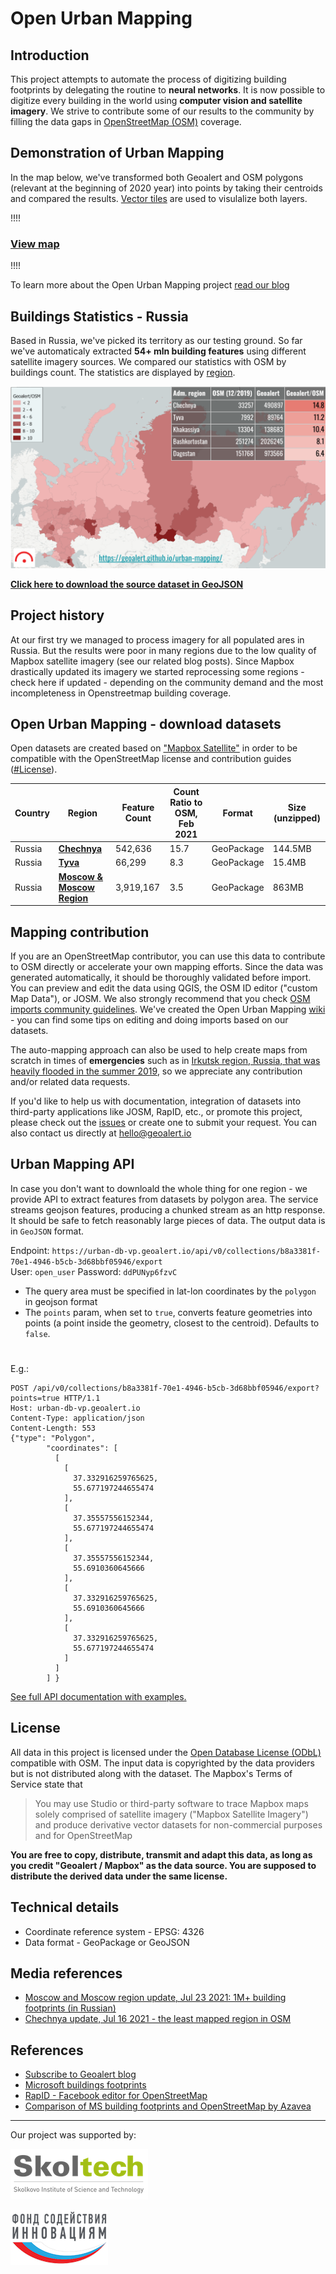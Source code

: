 # Open Urban Mapping

Introduction
------------
This project attempts to automate the process of digitizing building footprints by delegating the routine to **neural networks**. It is now possible to digitize every building in the world using **computer vision and satellite imagery**. We strive to contribute some of our results to the community by filling the data gaps in [OpenStreetMap (OSM)](https://www.openstreetmap.org) coverage.      

## Demonstration of Urban Mapping

In the map below, we've transformed both Geoalert and OSM polygons (relevant at the beginning of 2020 year) into points by taking their centroids and compared the results. [Vector tiles](https://en.wikipedia.org/wiki/Vector_tiles) are used to visulalize both layers.

!!!!
### [View map](https://geoalert.github.io/urban-mapping/) 
!!!!

To learn more about the Open Urban Mapping project [read our blog](https://medium.com/geoalert-platform-urban-monitoring/open-urban-mapping-russia-ca978dfb4636)


## Buildings Statistics - Russia

Based in Russia, we've picked its territory as our testing ground. So far we've automaticaly extracted **54+ mln building features** using different satellite imagery sources. We compared our statistics with OSM by buildings count. The statistics are displayed by [region](https://en.wikipedia.org/wiki/Federal_subjects_of_Russia).

![**Building count ratio Geoalert/OSM - Russia, by region**](src/images/comparison_OSM-Geoalert.png)

[**Click here to download the source dataset in GeoJSON**](https://github.com/Geoalert/urban-mapping/blob/master/russia_regions_stats.geojson)


## Project history

At our first try we managed to process imagery for all populated ares in Russia. But the results were poor in many regions due to the low quality of Mapbox satellite imagery (see our related blog posts). 
Since Mapbox drastically updated its imagery we started reprocessing some regions - check here if updated - depending on the community demand and the most incompleteness in Openstreetmap building coverage.


## Open Urban Mapping - download datasets

Open datasets are created based on ["Mapbox Satellite"](https://www.mapbox.com/maps/satellite) in order to be compatible with the OpenStreetMap license and contribution guides ([#License](#license)).

|Country|Region|Feature Count| Count Ratio to OSM, Feb 2021| Format | Size (unzipped) |
|-------------|------------|----------|----------|-----------|------------|
|Russia|[**Chechnya**](https://bit.ly/3xR4wWs)| 542,636| 15.7 | GeoPackage | 144.5MB |
|Russia|[**Tyva**](https://bit.ly/2Unk0D8)| 66,299| 8.3 | GeoPackage | 15.4MB |
|Russia|[**Moscow & Moscow Region**](https://bit.ly/3iuz5L6)| 3,919,167 | 3.5 | GeoPackage | 863MB |


## Mapping contribution

If you are an OpenStreetMap contributor, you can use this data to contribute to OSM directly or accelerate your own mapping efforts. Since the data was generated automatically, it should be thoroughly validated before import. You can preview and edit the data using QGIS, the OSM ID editor ("custom Map Data"), or JOSM. We also strongly recommend that you check [OSM imports community guidelines](https://wiki.openstreetmap.org/wiki/Import/Guidelines).
We've created the Open Urban Mapping [wiki](https://wiki.openstreetmap.org/wiki/Geoalert_Open_Urban_Mapping) - you can find some tips on editing and doing imports based on our datasets.

The auto-mapping approach can also be used to help create maps from scratch in times of **emergencies** such as in [Irkutsk region, Russia, that was heavily flooded in the summer 2019](https://geoalert.github.io/Irkutsk-flood/), so we appreciate any contribution and/or related data requests.

If you'd like to help us with documentation, integration of datasets into third-party applications like JOSM, RapID, etc., or promote this project, please check out the [issues](https://github.com/Geoalert/urban-mapping/issues) or create one to submit your request. You can also contact us directly at [hello@geoalert.io](mailto:hello@geoalert.io)


## Urban Mapping API

In case you don't want to downloald the whole thing for one region - we provide API to extract features from datasets by polygon area. 
The service streams geojson features, producing a chunked stream as an http response. It should be safe to fetch reasonably large pieces of data. The output data is in `GeoJSON` format.

Endpoint: `https://urban-db-vp.geoalert.io/api/v0/collections/b8a3381f-70e1-4946-b5cb-3d68bbf05946/export`  
User: `open_user`
Password: `ddPUNyp6fzvC`  


*  The query area must be specified in lat-lon coordinates by the `polygon` in geojson format  
*  The `points` param, when set to `true`, converts feature geometries into points (a point inside the geometry, closest to the centroid). Defaults to `false`.

#
E.g.:  

```http
POST /api/v0/collections/b8a3381f-70e1-4946-b5cb-3d68bbf05946/export?points=true HTTP/1.1
Host: urban-db-vp.geoalert.io
Content-Type: application/json
Content-Length: 553
{"type": "Polygon",
        "coordinates": [
          [
            [
              37.332916259765625,
              55.677197244655474
            ],
            [
              37.35557556152344,
              55.677197244655474
            ],
            [
              37.35557556152344,
              55.6910360645666
            ],
            [
              37.332916259765625,
              55.6910360645666
            ],
            [
              37.332916259765625,
              55.677197244655474
            ]
          ]
        ] }
``` 

[See full API documentation with examples.](https://documenter.getpostman.com/view/5400715/TzmBEZwG#7efdc10c-827e-47c8-b9ea-382933a67364)


## License
All data in this project is licensed under the [Open Database License (ODbL)](https://opendatacommons.org/licenses/odbl/) compatible with OSM.
The input data is copyrighted by the data providers but is not distributed along with the dataset. The Mapbox's Terms of Service state that
>You may use Studio or third-party software to trace Mapbox maps solely comprised of satellite imagery ("Mapbox Satellite Imagery") and produce derivative vector datasets for non-commercial purposes and for OpenStreetMap

**You are free to copy, distribute, transmit and adapt this data, as long as you credit "Geoalert / Mapbox" as the data source. You are supposed to distribute the derived data under the same license.**

## Technical details
* Coordinate reference system - EPSG: 4326
* Data format - GeoPackage or GeoJSON

## Media references
* [Moscow and Moscow region update, Jul 23 2021: 1M+ building footprints (in Russian)](https://geoalert.medium.com/open-urban-mapping-api-%D0%BC%D0%BE%D1%81%D0%BA%D0%BE%D0%B2%D1%81%D0%BA%D0%B0%D1%8F-%D0%BE%D0%B1%D0%BB%D0%B0%D1%81%D1%82%D1%8C-%D0%B8-%D0%BC%D0%BE%D1%81%D0%BA%D0%B2%D0%B0-92dd36fb56dd)
* [Chechnya update, Jul 16 2021 - the least mapped region in OSM](https://geoalert.medium.com/open-urban-mapping-update-chechnya-and-tyva-40798c127265)

## References
* [Subscribe to Geoalert blog](https://medium.com/@geoalert)
* [Microsoft buildings footprints](https://github.com/microsoft/USBuildingFootprints)
* [RapID - Facebook editor for OpenStreetMap](https://github.com/facebookincubator/RapiD)
* [Comparison of MS building footprints and OpenStreetMap by Azavea](https://demos.azavea.com/building-footprint-comparison/)
---------------------------
Our project was supported by: 


[![Skolkovo Institute of Science and Technology](src/images/logo-skoltech.png)](https://www.skoltech.ru/en)

[![Russian Innovation Promotion Fund](src/images/logo-fasie.png)](https://fasie.ru/)
